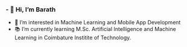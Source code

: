 ### - 👋 Hi, I’m Barath
- 👀 I’m interested in Machine Learning and Mobile App Development
- 📚 I’m currently learning M.Sc. Artificial Intelligence and Machine Learning in Coimbature Institite of Technology.


